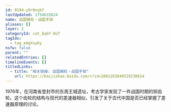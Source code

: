 ```yaml
---
id: 0194-y9r0nqkf
lastUpdated: 1754633624
name: 战国棘轮・战国手钳
aliases: []
layer: 2
categoryId: cat_8abY-bU7
tagIds:
  - tag_eAgXxyKy
nsfw: false
parent: ""
relatedEntries: []
timelineEvents: []
titledLinks:
  - title: "相关链接: 战国棘轮・战国手钳"
    url: https://baijiahao.baidu.com/s?id=1801283840529230614
---
```


1976年，在河南省登封市的东周王城遗址，考古学家发现了一件战国时期的铜齿轮。这个齿轮的结构与现代的差速器相似，引发了关于古代中国是否已经掌握了差速器原理的讨论。